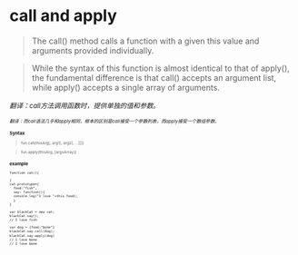 # call and apply

 > The call() method calls a function with a given this value and arguments provided individually.
 
 > While the syntax of this function is almost identical to that of apply(), the fundamental difference is that call() accepts an argument list, while apply() accepts a single array of arguments.
 
*<small>翻译：call方法调用函数时，提供单独的值和参数。<small>*

*<small>翻译：而call语法几乎和apply相同，根本的区别是call接受一个参数列表，而apply接受一个数组参数。<small>*

### Syntax

 > fun.call(thisArg[, arg1[, arg2[, ...]]])
 
 > fun.apply(thisArg, [argsArray])
 
### example

  ```html
  function cat(){

  }
  cat.prototype={
    food:"fish",
    say: function(){
    console.log("I love "+this.food);
    } 
  }
  
  var blackCat = new cat;
  blackCat.say();
  // I love fish
  
  var dog = {food:"bone"}
  blackCat.say.call(dog);
  blackCat.say.apply(dog)
  // I love bone
  // I love bone
  ```
